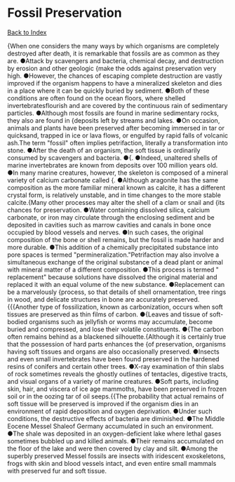 # Fossil Preservation
[Back to Index](https://github.com/windows10010/tpoExtractor/blob/master/README.md)

{When one considers the many ways by which organisms are completely destroyed after death, it is remarkable that fossils are as common as they are. ●Attack by scavengers and bacteria, chemical decay, and destruction by erosion and other geologic {make the odds against preservation very high. ●However, the chances of escaping complete destruction are vastly improved if the organism happens to have a mineralized skeleton and dies in a place where it can be quickly buried by sediment. ●Both of these conditions are often found on the ocean floors, where shelled invertebratesflourish and are covered by the continuous rain of sedimentary particles. ●Although most fossils are found in marine sedimentary rocks, they also are found in {deposits left by streams and lakes. ●On occasion, animals and plants have been preserved after becoming immersed in tar or quicksand, trapped in ice or lava flows, or engulfed by rapid falls of volcanic ash.The term "fossil" often implies petrifaction, literally a transformation into stone. ●After the death of an organism, the soft tissue is ordinarily consumed by scavengers and bacteria. ●{. ●Indeed, unaltered shells of marine invertebrates are known from deposits over 100 million years old. ●In many marine creatures, however, the skeleton is composed of a mineral variety of calcium carbonate called {. ●Although aragonite has the same composition as the more familiar mineral known as calcite, it has a different crystal form, is relatively unstable, and in time changes to the more stable calcite.{Many other processes may alter the shell of a clam or snail and {its chances for preservation. ●Water containing dissolved silica, calcium carbonate, or iron may circulate through the enclosing sediment and be deposited in cavities such as marrow cavities and canals in bone once occupied by blood vessels and nerves. ●In such cases, the original composition of the bone or shell remains, but the fossil is made harder and more durable. ●This addition of a chemically precipitated substance into pore spaces is termed "permineralization."Petrifaction may also involve a simultaneous exchange of the original substance of a dead plant or animal with mineral matter of a different composition. ●This process is termed " replacement" because solutions have dissolved the original material and replaced it with an equal volume of the new substance. ●Replacement can be a marvelously {process, so that details of shell ornamentation, tree rings in wood, and delicate structures in bone are accurately preserved.{{{Another type of fossilization, known as carbonization, occurs when soft tissues are preserved as thin films of carbon. ●{Leaves and tissue of soft-bodied organisms such as jellyfish or worms may accumulate, become buried and compressed, and lose their volatile constituents. ●{The carbon often remains behind as a blackened silhouette.{Although it is certainly true that the possession of hard parts enhances the {of preservation, organisms having soft tissues and organs are also occasionally preserved. ●Insects and even small invertebrates have been found preserved in the hardened resins of conifers and certain other trees. ●X-ray examination of thin slabs of rock sometimes reveals the ghostly outlines of tentacles, digestive tracts, and visual organs of a variety of marine creatures. ●Soft parts, including skin, hair, and viscera of ice age mammoths, have been preserved in frozen soil or in the oozing tar of oil seeps.{{The probability that actual remains of soft tissue will be preserved is improved if the organism dies in an environment of rapid deposition and oxygen deprivation. ●Under such conditions, the destructive effects of bacteria are diminished. ●The Middle Eocene Messel Shaleof Germany accumulated in such an environment. ●The shale was deposited in an oxygen-deficient lake where lethal gases sometimes bubbled up and killed animals. ●Their remains accumulated on the floor of the lake and were then covered by clay and silt. ●Among the superbly preserved Messel fossils are insects with iridescent exoskeletons, frogs with skin and blood vessels intact, and even entire small mammals with preserved fur and soft tissue.